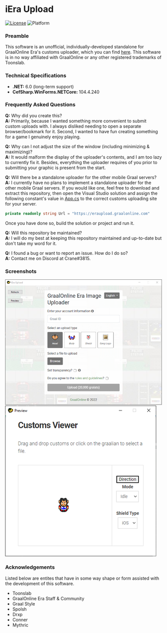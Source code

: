 # iEra Upload 
[![License](https://img.shields.io/badge/license-Apache-blue)](./LICENSE) ![Platform](https://img.shields.io/badge/platform-windows-lightgrey)

### Preamble
This software is an unofficial, individually-developed standalone for GraalOnline Era's customs uploader, which you can find [here](https://eraupload.graalonline.com). This software is in no way affiliated with GraalOnline or any other registered trademarks of Toonslab.

### Technical Specifications
- **.NET:** 6.0 (long-term support)
- **CefSharp.WinForms.NETCore:** 104.4.240

### Frequently Asked Questions
**Q:** Why did you create this?
<br>
**A:** Primarily, because I wanted something more convenient to submit custom uploads with. I always disliked needing to open a separate browser/bookmark for it. Second, I wanted to have fun creating something for a game I genuinely enjoy playing.

**Q:** Why can I not adjust the size of the window (including minimizing & maximizing)?
<br>
**A:** It would malform the display of the uploader's contents, and I am too lazy to currently fix it. Besides, everything the uploader requires of you prior to submitting your graphic is present from the start.

**Q:** Will there be a standalone uploader for the other mobile Graal servers?
<br>
**A:** I currently have no plans to implement a standalone uploader for the other mobile Graal servers. If you would like one, feel free to download and extract this repository, then open the Visual Studio solution and assign the following constant's value in [App.cs](./iEra%20Upload/App.cs) to the correct customs uploading site for your server.
```c# 
private readonly string Url = "https://eraupload.graalonline.com"
```
Once you have done so, build the solution or project and run it.

**Q:** Will this repository be maintained?
<br>
**A:** I will do my best at keeping this repository maintained and up-to-date but don't take my word for it.

**Q:** I found a bug or want to report an issue. How do I do so?
<br>
**A:** Contact me on Discord at Crane#3815.

### Screenshots
![Capture](/iEra%20Upload/Resources/Capture.PNG)
![Capture-2](/iEra%20Upload/Resources/Capture-2.PNG)

### Acknowledgements
Listed below are entites that have in some way shape or form assisted with the development of this software.
- Toonslab
- GraalOnline Era Staff & Community
- Graal Style
- Spolsh
- Drxp
- Conner
- Mythric
